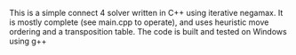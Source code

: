 This is a simple connect 4 solver written in C++ using iterative negamax. It is mostly complete (see main.cpp to operate), and uses heuristic move ordering and a transposition table.
The code is built and tested on Windows using g++